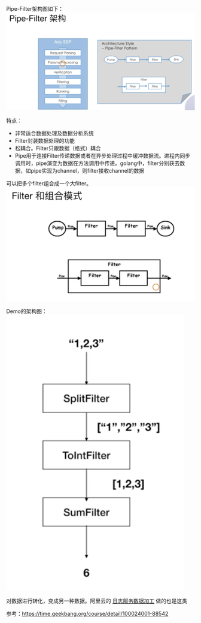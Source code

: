 Pipe-Filter架构图如下：
![Pipe-Filter架构图](../res/img/pipe_filter.png)

特点：  
- 非常适合数据处理及数据分析系统
- Filter封装数据处理的功能
- 松耦合。Filter只跟数据（格式）耦合
- Pipe用于连接Filter传递数据或者在异步处理过程中缓冲数据流。进程内同步调用时，pipe演变为数据在方法调用中传递。golang中，filter分别获去数据，如pipe实现为channel，则filter接收channel的数据

可以把多个filter组合成一个大filter。
![Pipe-Filter组合](../res/img/pipe_filter_composite.png)

Demo的架构图：
![Pipe-Filter Demo](../res/img/pipe_filter_demo_arch.png)

对数据进行转化，变成另一种数据。阿里云的 [日志服务数据加工](https://help.aliyun.com/document_detail/125384.html) 做的也是这类

参考：https://time.geekbang.org/course/detail/100024001-88542

